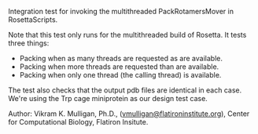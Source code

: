 Integration test for invoking the multithreaded PackRotamersMover in RosettaScripts.

Note that this test only runs for the multithreaded build of Rosetta.  It tests three things:

- Packing when as many threads are requested as are available.
- Packing when more threads are requested than are available.
- Packing when only one thread (the calling thread) is available.

The test also checks that the output pdb files are identical in each case.  We're using the Trp cage miniprotein as our
design test case.

Author: Vikram K. Mulligan, Ph.D., (vmulligan@flatironinstitute.org), Center for Computational Biology, Flatiron Insitute. 

